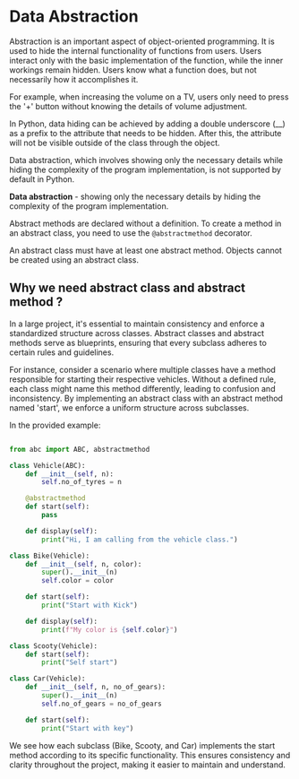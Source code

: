 # Data Abstraction

Abstraction is an important aspect of object-oriented programming. It is used to hide the internal functionality of functions from users. Users interact only with the basic implementation of the function, while the inner workings remain hidden. Users know what a function does, but not necessarily how it accomplishes it. 

For example, when increasing the volume on a TV, users only need to press the '+' button without knowing the details of volume adjustment.

In Python, data hiding can be achieved by adding a double underscore (__) as a prefix to the attribute that needs to be hidden. After this, the attribute will not be visible outside of the class through the object.

Data abstraction, which involves showing only the necessary details while hiding the complexity of the program implementation, is not supported by default in Python.

**Data abstraction** - showing only the necessary details by hiding the complexity of the program implementation.

Abstract methods are declared without a definition. To create a method in an abstract class, you need to use the `@abstractmethod` decorator.

An abstract class must have at least one abstract method. Objects cannot be created using an abstract class.

## Why we need abstract class and abstract method ?

In a large project, it's essential to maintain consistency and enforce a standardized structure across classes. Abstract classes and abstract methods serve as blueprints, ensuring that every subclass adheres to certain rules and guidelines.

For instance, consider a scenario where multiple classes have a method responsible for starting their respective vehicles. Without a defined rule, each class might name this method differently, leading to confusion and inconsistency. By implementing an abstract class with an abstract method named 'start', we enforce a uniform structure across subclasses.

In the provided example:

```Python

from abc import ABC, abstractmethod

class Vehicle(ABC):
    def __init__(self, n):
        self.no_of_tyres = n

    @abstractmethod
    def start(self):
        pass

    def display(self):
        print("Hi, I am calling from the vehicle class.")

class Bike(Vehicle):
    def __init__(self, n, color):
        super().__init__(n)
        self.color = color

    def start(self):
        print("Start with Kick")

    def display(self):
        print(f"My color is {self.color}")

class Scooty(Vehicle):
    def start(self):
        print("Self start")

class Car(Vehicle):
    def __init__(self, n, no_of_gears):
        super().__init__(n)
        self.no_of_gears = no_of_gears

    def start(self):
        print("Start with key")
```

We see how each subclass (Bike, Scooty, and Car) implements the start method according to its specific functionality. This ensures consistency and clarity throughout the project, making it easier to maintain and understand.
